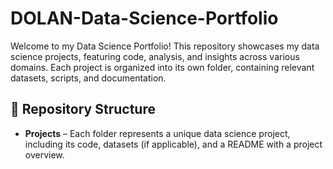# DOLAN-Data-Science-Portfolio

Welcome to my Data Science Portfolio! This repository showcases my data science projects, featuring code, analysis, and insights across various domains. Each project is organized into its own folder, containing relevant datasets, scripts, and documentation.  

## 📂 Repository Structure  
- **Projects** – Each folder represents a unique data science project, including its code, datasets (if applicable), and a README with a project overview.  
